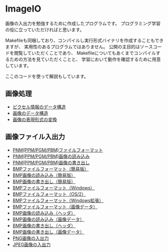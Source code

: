 # ImageIO

画像の入出力を勉強するために作成したプログラムです。
プログラミング学習の役に立っていただければと思います。

Makefileも同梱しており、コンパイルし実行形式バイナリを作成することもできますが、
実用性のあるプログラムではありません。
公開の主目的はソースコードを閲覧していただくことであり、
Makefileについてもあくまでコンパイルするための方法を見ていただくことと、
学習において動作を確認するために用意しています。

ここのコードを使って解説もしています。

## 画像処理

- [ピクセル情報のデータ構造](http://www.mm2d.net/main/prog/c/image-01.html)
- [画像のデータ構造](http://www.mm2d.net/main/prog/c/image-02.html)
- [画像の表現形式の変換](http://www.mm2d.net/main/prog/c/image-03.html)

## 画像ファイル入出力

- [PNM(PPM/PGM/PBM)ファイルフォーマット](http://www.mm2d.net/main/prog/c/image_io-01.html)
- [PNM(PPM/PGM/PBM)画像の読み込み](http://www.mm2d.net/main/prog/c/image_io-02.html)
- [PNM(PPM/PGM/PBM)画像の書き出し](http://www.mm2d.net/main/prog/c/image_io-03.html)
- [BMPファイルフォーマット（簡易版）](http://www.mm2d.net/main/prog/c/image_io-04.html)
- [BMP画像の読み込み（簡易版）](http://www.mm2d.net/main/prog/c/image_io-05.html)
- [BMP画像の書き出し（簡易版）](http://www.mm2d.net/main/prog/c/image_io-06.html)
- [BMPファイルフォーマット（Windows）](http://www.mm2d.net/main/prog/c/image_io-07.html)
- [BMPファイルフォーマット（OS/2）](http://www.mm2d.net/main/prog/c/image_io-08.html)
- [BMPファイルフォーマット（Windows拡張）](http://www.mm2d.net/main/prog/c/image_io-09.html)
- [BMPファイルフォーマット（画像データ）](http://www.mm2d.net/main/prog/c/image_io-10.html)
- [BMP画像の読み込み（ヘッダ）](http://www.mm2d.net/main/prog/c/image_io-11.html)
- [BMP画像の読み込み（画像データ）](http://www.mm2d.net/main/prog/c/image_io-12.html)
- [BMP画像の書き出し（ヘッダ）](http://www.mm2d.net/main/prog/c/image_io-13.html)
- [BMP画像の書き出し（画像データ）](http://www.mm2d.net/main/prog/c/image_io-14.html)
- [PNG画像の入出力](http://www.mm2d.net/main/prog/c/image_io-15.html)
- [JPEG画像の入出力](http://www.mm2d.net/main/prog/c/image_io-16.html)
